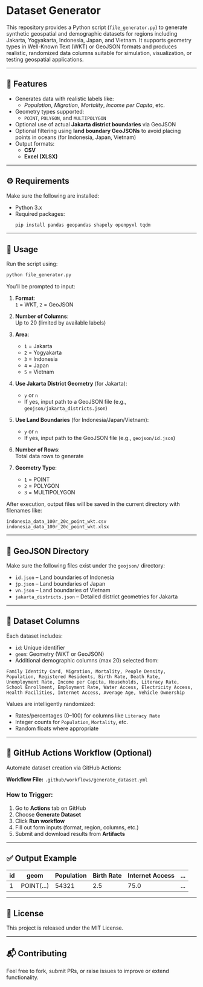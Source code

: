 # Dataset Generator

This repository provides a Python script (`file_generator.py`) to generate synthetic geospatial and demographic datasets for regions including Jakarta, Yogyakarta, Indonesia, Japan, and Vietnam. It supports geometry types in Well-Known Text (WKT) or GeoJSON formats and produces realistic, randomized data columns suitable for simulation, visualization, or testing geospatial applications.

---

## 📌 Features

- Generates data with realistic labels like:
  - *Population*, *Migration*, *Mortality*, *Income per Capita*, etc.
- Geometry types supported:
  - `POINT`, `POLYGON`, and `MULTIPOLYGON`
- Optional use of actual **Jakarta district boundaries** via GeoJSON
- Optional filtering using **land boundary GeoJSONs** to avoid placing points in oceans (for Indonesia, Japan, Vietnam)
- Output formats:
  - **CSV**
  - **Excel (XLSX)**

---

## ⚙️ Requirements

Make sure the following are installed:

- Python 3.x
- Required packages:
  ```bash
  pip install pandas geopandas shapely openpyxl tqdm
  ```

---

## 🚀 Usage

Run the script using:

```bash
python file_generator.py
```

You’ll be prompted to input:

1. **Format**:  
   `1` = WKT, `2` = GeoJSON

2. **Number of Columns**:  
   Up to 20 (limited by available labels)

3. **Area**:  
   - `1` = Jakarta  
   - `2` = Yogyakarta  
   - `3` = Indonesia  
   - `4` = Japan  
   - `5` = Vietnam  

4. **Use Jakarta District Geometry** (for Jakarta):  
   - `y` or `n`  
   - If yes, input path to a GeoJSON file (e.g., `geojson/jakarta_districts.json`)

5. **Use Land Boundaries** (for Indonesia/Japan/Vietnam):  
   - `y` or `n`  
   - If yes, input path to the GeoJSON file (e.g., `geojson/id.json`)

6. **Number of Rows**:  
   Total data rows to generate

7. **Geometry Type**:  
   - `1` = POINT  
   - `2` = POLYGON  
   - `3` = MULTIPOLYGON

After execution, output files will be saved in the current directory with filenames like:

```
indonesia_data_100r_20c_point_wkt.csv  
indonesia_data_100r_20c_point_wkt.xlsx
```

---

## 📂 GeoJSON Directory

Make sure the following files exist under the `geojson/` directory:

- `id.json` – Land boundaries of Indonesia  
- `jp.json` – Land boundaries of Japan  
- `vn.json` – Land boundaries of Vietnam  
- `jakarta_districts.json` – Detailed district geometries for Jakarta

---

## 🧪 Dataset Columns

Each dataset includes:

- `id`: Unique identifier
- `geom`: Geometry (WKT or GeoJSON)
- Additional demographic columns (max 20) selected from:

```text
Family Identity Card, Migration, Mortality, People Density,
Population, Registered Residents, Birth Rate, Death Rate,
Unemployment Rate, Income per Capita, Households, Literacy Rate,
School Enrollment, Employment Rate, Water Access, Electricity Access,
Health Facilities, Internet Access, Average Age, Vehicle Ownership
```

Values are intelligently randomized:
- Rates/percentages (0–100) for columns like `Literacy Rate`
- Integer counts for `Population`, `Mortality`, etc.
- Random floats where appropriate

---

## 🤖 GitHub Actions Workflow (Optional)

Automate dataset creation via GitHub Actions:

**Workflow File:** `.github/workflows/generate_dataset.yml`

### How to Trigger:

1. Go to **Actions** tab on GitHub
2. Choose **Generate Dataset**
3. Click **Run workflow**
4. Fill out form inputs (format, region, columns, etc.)
5. Submit and download results from **Artifacts**

---

## ✅ Output Example

| id | geom | Population | Birth Rate | Internet Access | ... |
|----|------|------------|------------|------------------|-----|
| 1  | POINT(...) | 54321 | 2.5 | 75.0 | ... |

---

## 📄 License

This project is released under the MIT License.

---

## 📬 Contributing

Feel free to fork, submit PRs, or raise issues to improve or extend functionality.
